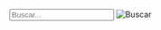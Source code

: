 <div id="divBusca">
  <input type="text" id="txtBusca" placeholder="Buscar..."/>
  <img src="search3.png" id="btnBusca" alt="Buscar"/>
</div>
